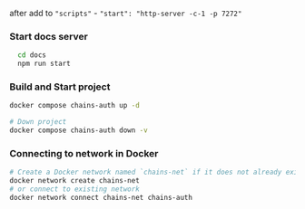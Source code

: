 after add to ```"scripts"``` - ```"start": "http-server -c-1 -p 7272"```
### Start docs server
```bash
  cd docs 
  npm run start
```

### Build and Start project
```bash
docker compose chains-auth up -d

# Down project 
docker compose chains-auth down -v
```

### Connecting to network in Docker
```bash
# Create a Docker network named `chains-net` if it does not already exist.
docker network create chains-net
# or connect to existing network
docker network connect chains-net chains-auth
```

